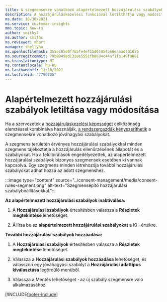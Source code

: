 ```yaml
---
title: A szegmensekre vonatkozó alapértelmezett hozzájárulási szabályok kezelése
description: A hozzájáruláskezelési funkcióval letilthatja vagy módosíthatja az alapértelmezett hozzájárulási szabályokat, ha a felülbírálások engedélyezve vannak.
ms.date: 10/30/2021
ms.service: customer-insights
mms.topic: how-to
author: smithy7
ms.author: smithc
ms.reviewer: mhart
manager: shellyha
ms.openlocfilehash: 358ec05d0f7b5fe4ef15d65054b66eaaad301626
ms.sourcegitcommit: 79b09498d1328e5551fb8684c44af1fb149f9881
ms.translationtype: MT
ms.contentlocale: hu-HU
ms.lasthandoff: 11/10/2021
ms.locfileid: "7790725"
---
```

# <a name="disable-or-change-default-consent-rules"></a>Alapértelmezett hozzájárulási szabályok letiltása vagy módosítása

Ha a szervezetek a [hozzájáruláskezelési képességet](../consent-management/overview.md) célközönség elemzéssel kombinálva használják, [a rendszergazdák kényszeríthetik](activate-consent.md) a szegmensekre vonatkozó jóváhagyási szabályokat. 

A szegmens területén érvényes hozzájárulási szabályokkal minden szegmens tájékoztatja a hozzájárulás ellenőrzésének állapotát és a szabályokat. Ha a felülbírálások engedélyezettek, az alapértelmezett hozzájárulási szabályok bizonyos szegmensek esetében ki vannak kapcsolva. Egy szegmens minden létrehozója további hozzájárulási szabályokat adhat hozzá az adott szegmenshez. 

:::image type="content" source="../consent-management/media/consent-rules-segment.png" alt-text="Szegmensépítő hozzájárulási szabálybeállításokkal.":::

**Az alapértelmezett hozzájárulási szabályok inaktiválása:**

1. A **Hozzájárulási szabályok** értesítésben válassza a **Részletek megtekintése** lehetőséget. 

1. Állítsa be az **alapértelmezett hozzájárulási szabályokat** a Ki **·** értékre.

**További hozzájárulási szabályok hozzáadása:**

1. A **Hozzájárulási szabályok** értesítésben válassza a **Részletek megtekintése** lehetőséget. 

1. Válassza a **Hozzájárulási szabályok hozzáadása** lehetőséget, és válasszon egy jóváhagyási szabályt a **Hozzájárulási adattípus kiválasztása** legördülő menüből.

1. Válassza a Mentés lehetőséget **·** az új szabály szegmensre való alkalmazásához.

[!INCLUDE[footer-include](../includes/footer-banner.md)] 
